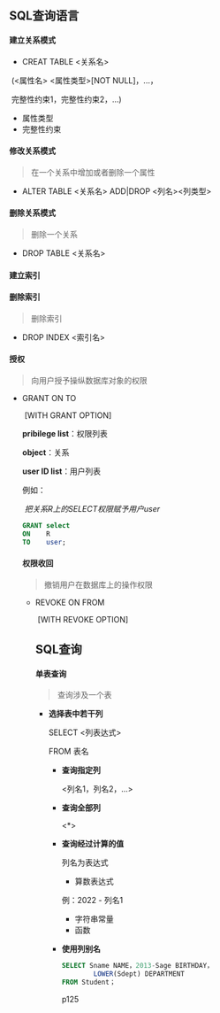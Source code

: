 ## SQL查询语言

#### 建立关系模式

- CREAT TABLE <关系名>

​		(<属性名> <属性类型>[NOT NULL]，...，

​				完整性约束1，完整性约束2，...)

- 属性类型
- 完整性约束

#### 修改关系模式

> 在一个关系中增加或者删除一个属性

- ALTER TABLE <关系名> ADD|DROP <列名><列类型>

#### 删除关系模式

> 删除一个关系

- DROP TABLE <关系名>

#### 建立索引

#### 删除索引

> 删除索引

- DROP INDEX <索引名>

#### 授权

> 向用户授予操纵数据库对象的权限

- GRANT <pribilege list> ON <object> TO <user ID list>

​		[WITH GRANT OPTION]

**pribilege list**：权限列表

**object**：关系

**user ID list**：用户列表

例如：

​	*把关系R上的SELECT权限赋予用户user*

```sql
GRANT select
ON 	  R
TO    user;
```

#### 权限收回

> 撤销用户在数据库上的操作权限

- REVOKE<pribilege list> ON <object> FROM <user ID list>

​	   [WITH REVOKE OPTION]

## SQL查询

#### 单表查询

> 查询涉及一个表

- **选择表中若干列**

  SELECT <列表达式>

  FROM 表名

  - **查询指定列**

    <列名1，列名2，...>

  - **查询全部列**

    <*>

  - **查询经过计算的值**

    列名为表达式

    - 算数表达式

    例：2022 - 列名1

    - 字符串常量
    - 函数

  - **使用列别名**

    ```sql
    SELECT Sname NAME，2013-Sage BIRTHDAY，
    		LOWER(Sdept) DEPARTMENT
    FROM Student；
    ```

    p125

